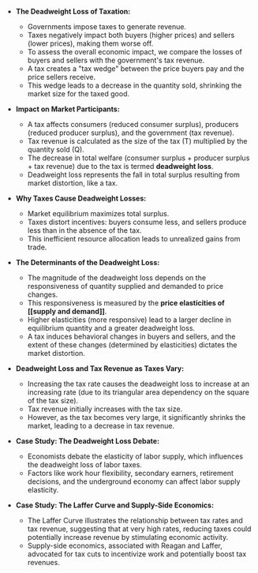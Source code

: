 
- **The Deadweight Loss of Taxation:**
    
    - Governments impose taxes to generate revenue.
    - Taxes negatively impact both buyers (higher prices) and sellers (lower prices), making them worse off.
    - To assess the overall economic impact, we compare the losses of buyers and sellers with the government's tax revenue.
    - A tax creates a "tax wedge" between the price buyers pay and the price sellers receive.
    - This wedge leads to a decrease in the quantity sold, shrinking the market size for the taxed good.
- **Impact on Market Participants:**
    
    - A tax affects consumers (reduced consumer surplus), producers (reduced producer surplus), and the government (tax revenue).
    - Tax revenue is calculated as the size of the tax (T) multiplied by the quantity sold (Q).
    - The decrease in total welfare (consumer surplus + producer surplus + tax revenue) due to the tax is termed **deadweight loss**.
    - Deadweight loss represents the fall in total surplus resulting from market distortion, like a tax.
- **Why Taxes Cause Deadweight Losses:**
    
    - Market equilibrium maximizes total surplus.
    - Taxes distort incentives: buyers consume less, and sellers produce less than in the absence of the tax.
    - This inefficient resource allocation leads to unrealized gains from trade.
- **The Determinants of the Deadweight Loss:**
    
    - The magnitude of the deadweight loss depends on the responsiveness of quantity supplied and demanded to price changes.
    - This responsiveness is measured by the **price elasticities of [[supply and demand]]**.
    - Higher elasticities (more responsive) lead to a larger decline in equilibrium quantity and a greater deadweight loss.
    - A tax induces behavioral changes in buyers and sellers, and the extent of these changes (determined by elasticities) dictates the market distortion.
- **Deadweight Loss and Tax Revenue as Taxes Vary:**
    
    - Increasing the tax rate causes the deadweight loss to increase at an increasing rate (due to its triangular area dependency on the square of the tax size).
    - Tax revenue initially increases with the tax size.
    - However, as the tax becomes very large, it significantly shrinks the market, leading to a decrease in tax revenue.
- **Case Study: The Deadweight Loss Debate:**
    
    - Economists debate the elasticity of labor supply, which influences the deadweight loss of labor taxes.
    - Factors like work hour flexibility, secondary earners, retirement decisions, and the underground economy can affect labor supply elasticity.
- **Case Study: The Laffer Curve and Supply-Side Economics:**
    
    - The Laffer Curve illustrates the relationship between tax rates and tax revenue, suggesting that at very high rates, reducing taxes could potentially increase revenue by stimulating economic activity.
    - Supply-side economics, associated with Reagan and Laffer, advocated for tax cuts to incentivize work and potentially boost tax revenues.